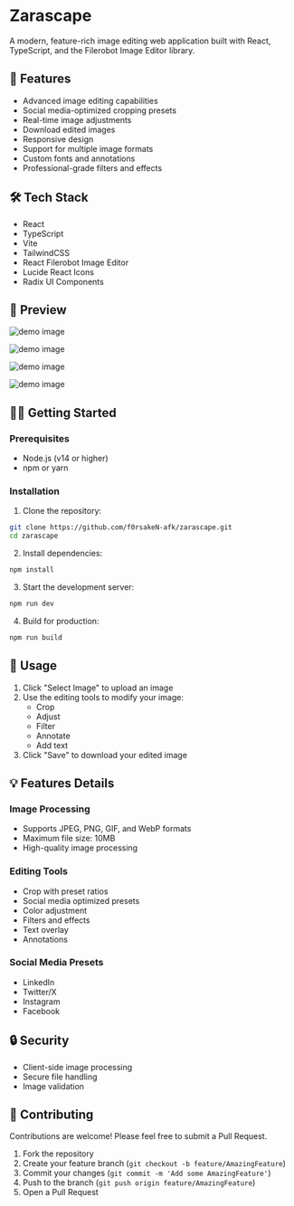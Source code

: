 # Zarascape

A modern, feature-rich image editing web application built with React, TypeScript, and the Filerobot Image Editor library.

## 🚀 Features

- Advanced image editing capabilities
- Social media-optimized cropping presets
- Real-time image adjustments
- Download edited images
- Responsive design
- Support for multiple image formats
- Custom fonts and annotations
- Professional-grade filters and effects

## 🛠️ Tech Stack

- React
- TypeScript
- Vite
- TailwindCSS
- React Filerobot Image Editor
- Lucide React Icons
- Radix UI Components

## 👀 Preview

![demo image]('./src/assets/n1.png)

![demo image]('./src/assets/n2.png)

![demo image]('./src/assets/n3.png)

![demo image]('./src/assets/n4.png)

## 🏃‍♂️ Getting Started

### Prerequisites

- Node.js (v14 or higher)
- npm or yarn

### Installation

1. Clone the repository:

```bash
git clone https://github.com/f0rsakeN-afk/zarascape.git
cd zarascape
```

2. Install dependencies:

```bash
npm install
```

3. Start the development server:

```bash
npm run dev
```

4. Build for production:

```bash
npm run build
```

## 📝 Usage

1. Click "Select Image" to upload an image
2. Use the editing tools to modify your image:
   - Crop
   - Adjust
   - Filter
   - Annotate
   - Add text
3. Click "Save" to download your edited image

## 💡 Features Details

### Image Processing

- Supports JPEG, PNG, GIF, and WebP formats
- Maximum file size: 10MB
- High-quality image processing

### Editing Tools

- Crop with preset ratios
- Social media optimized presets
- Color adjustment
- Filters and effects
- Text overlay
- Annotations

### Social Media Presets

- LinkedIn
- Twitter/X
- Instagram
- Facebook

## 🔒 Security

- Client-side image processing
- Secure file handling
- Image validation

## 🤝 Contributing

Contributions are welcome! Please feel free to submit a Pull Request.

1. Fork the repository
2. Create your feature branch (`git checkout -b feature/AmazingFeature`)
3. Commit your changes (`git commit -m 'Add some AmazingFeature'`)
4. Push to the branch (`git push origin feature/AmazingFeature`)
5. Open a Pull Request

